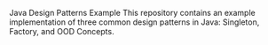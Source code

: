 Java Design Patterns Example
This repository contains an example implementation of three common design patterns in Java: Singleton, Factory, and OOD Concepts.